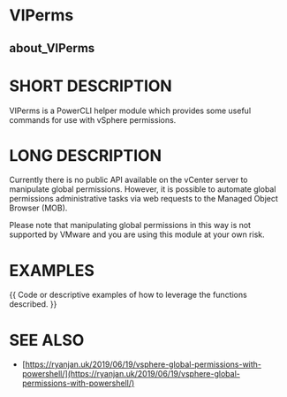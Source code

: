 ﻿# VIPerms

## about_VIPerms

# SHORT DESCRIPTION

VIPerms is a PowerCLI helper module which provides some useful commands for use with vSphere permissions.

# LONG DESCRIPTION

Currently there is no public API available on the vCenter server to manipulate
global permissions. However, it is possible to automate global permissions administrative tasks via web
requests to the Managed Object Browser (MOB).

Please note that manipulating global permissions in this way is not supported by VMware and you are using
this module at your own risk.

# EXAMPLES

{{ Code or descriptive examples of how to leverage the functions described. }}

# SEE ALSO

- [https://ryanjan.uk/2019/06/19/vsphere-global-permissions-with-powershell/](https://ryanjan.uk/2019/06/19/vsphere-global-permissions-with-powershell/)
